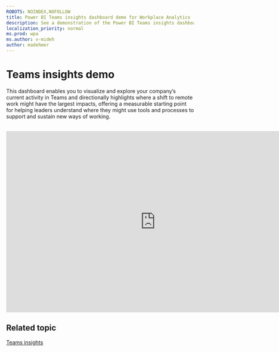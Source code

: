 ```yaml
---
ROBOTS: NOINDEX,NOFOLLOW
title: Power BI Teams insights dashboard demo for Workplace Analytics
description: See a demonstration of the Power BI Teams insights dashboard
localization_priority: normal 
ms.prod: wpa
ms.author: v-mideh
author: madehmer
---
```

# Teams insights demo

This dashboard enables you to visualize and explore your company’s current activity in Teams and directionally highlights where a shift to remote work might have the largest impacts, offering a measurable starting point for helping leaders understand where they might use tools and processes to support and sustain new ways of working. 

<br>
<iframe width="800" height="486" src="https://msit.powerbi.com/view?r=eyJrIjoiYWNlOTU0YjAtMjNkOC00OTQ2LTkwY2UtNzQ1ZDQ5YWZkYmJjIiwidCI6IjcyZjk4OGJmLTg2ZjEtNDFhZi05MWFiLTJkN2NkMDExZGI0NyIsImMiOjV9&embedImagePlaceholder=true" frameborder="0" allowFullScreen="true"></iframe>


## Related topic

[Teams insights](../tutorials/power-bi-teams.md)
